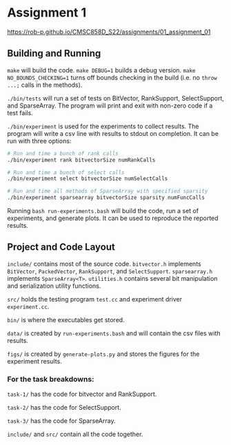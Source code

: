 # Assignment 1
https://rob-p.github.io/CMSC858D_S22/assignments/01_assignment_01

## Building and Running

`make` will build the code. 
`make DEBUG=1` builds a debug version. 
`make NO_BOUNDS_CHECKING=1` turns off bounds checking in the build (i.e. no `throw ...;` calls in the methods).

`./bin/tests` will run a set of tests on BitVector, RankSupport, SelectSupport, and SparseArray.
The program will print and exit with non-zero code if a test fails.

`./bin/experiment` is used for the experiments to collect results. 
The program will write a csv line with results to stdout on completion.
It can be run with three options:

```sh
# Run and time a bunch of rank calls
./bin/experiment rank bitvectorSize numRankCalls

# Run and time a bunch of select calls
./bin/experiment select bitvectorSize numSelectCalls

# Run and time all methods of SparseArray with specified sparsity
./bin/experiment sparsearray bitvectorSize sparsity numFuncCalls
```

Running `bash run-experiments.bash` will build the code, run a set of experiments, and generate plots.
It can be used to reproduce the reported results.


## Project and Code Layout

`include/` contains most of the source code.
`bitvector.h` implements `BitVector`, `PackedVector`, `RankSupport`, and `SelectSupport`.
`sparsearray.h` implements `SparseArray<T>`.
`utilities.h` contains several bit manipulation and serialization utility functions.

`src/` holds the testing program `test.cc` and experiment driver `experiment.cc`.

`bin/` is where the executables get stored.

`data/` is created by `run-experiments.bash` and will contain the csv files with results.

`figs/` is created by `generate-plots.py` and stores the figures for the experiment results.



### For the task breakdowns:

`task-1/` has the code for bitvector and RankSupport.

`task-2/` has the code for SelectSupport.

`task-3/` has the code for SparseArray.

`include/` and `src/` contain all the code together.